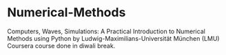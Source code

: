 # Numerical-Methods
Computers, Waves, Simulations: A Practical Introduction to Numerical Methods using Python by Ludwig-Maximilians-Universität München (LMU)
Coursera course done in diwali break. 
